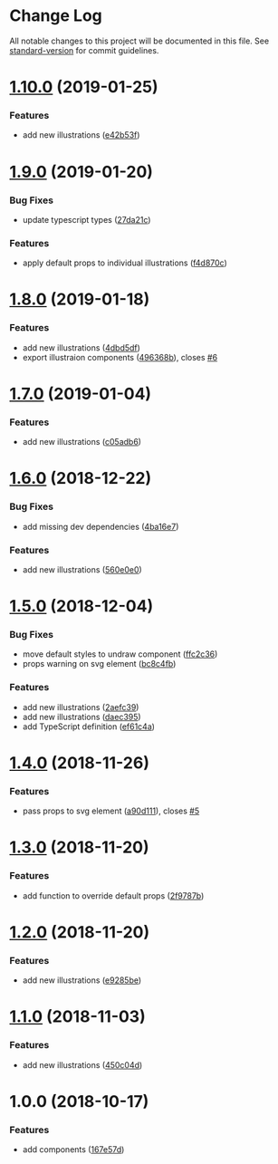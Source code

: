 # Change Log

All notable changes to this project will be documented in this file. See [standard-version](https://github.com/conventional-changelog/standard-version) for commit guidelines.

<a name="1.10.0"></a>
# [1.10.0](https://github.com/justinlettau/react-undraw/compare/v1.9.0...v1.10.0) (2019-01-25)


### Features

* add new illustrations ([e42b53f](https://github.com/justinlettau/react-undraw/commit/e42b53f))



<a name="1.9.0"></a>
# [1.9.0](https://github.com/justinlettau/react-undraw/compare/v1.8.0...v1.9.0) (2019-01-20)


### Bug Fixes

* update typescript types ([27da21c](https://github.com/justinlettau/react-undraw/commit/27da21c))


### Features

* apply default props to individual illustrations ([f4d870c](https://github.com/justinlettau/react-undraw/commit/f4d870c))



<a name="1.8.0"></a>

# [1.8.0](https://github.com/justinlettau/react-undraw/compare/v1.7.0...v1.8.0) (2019-01-18)

### Features

- add new illustrations ([4dbd5df](https://github.com/justinlettau/react-undraw/commit/4dbd5df))
- export illustraion components ([496368b](https://github.com/justinlettau/react-undraw/commit/496368b)), closes [#6](https://github.com/justinlettau/react-undraw/issues/6)

<a name="1.7.0"></a>

# [1.7.0](https://github.com/justinlettau/react-undraw/compare/v1.6.0...v1.7.0) (2019-01-04)

### Features

- add new illustrations ([c05adb6](https://github.com/justinlettau/react-undraw/commit/c05adb6))

<a name="1.6.0"></a>

# [1.6.0](https://github.com/justinlettau/react-undraw/compare/v1.5.0...v1.6.0) (2018-12-22)

### Bug Fixes

- add missing dev dependencies ([4ba16e7](https://github.com/justinlettau/react-undraw/commit/4ba16e7))

### Features

- add new illustrations ([560e0e0](https://github.com/justinlettau/react-undraw/commit/560e0e0))

<a name="1.5.0"></a>

# [1.5.0](https://github.com/justinlettau/react-undraw/compare/v1.4.0...v1.5.0) (2018-12-04)

### Bug Fixes

- move default styles to undraw component ([ffc2c36](https://github.com/justinlettau/react-undraw/commit/ffc2c36))
- props warning on svg element ([bc8c4fb](https://github.com/justinlettau/react-undraw/commit/bc8c4fb))

### Features

- add new illustrations ([2aefc39](https://github.com/justinlettau/react-undraw/commit/2aefc39))
- add new illustrations ([daec395](https://github.com/justinlettau/react-undraw/commit/daec395))
- add TypeScript definition ([ef61c4a](https://github.com/justinlettau/react-undraw/commit/ef61c4a))

<a name="1.4.0"></a>

# [1.4.0](https://github.com/justinlettau/react-undraw/compare/v1.3.0...v1.4.0) (2018-11-26)

### Features

- pass props to svg element ([a90d111](https://github.com/justinlettau/react-undraw/commit/a90d111)), closes [#5](https://github.com/justinlettau/react-undraw/issues/5)

<a name="1.3.0"></a>

# [1.3.0](https://github.com/justinlettau/react-undraw/compare/v1.2.0...v1.3.0) (2018-11-20)

### Features

- add function to override default props ([2f9787b](https://github.com/justinlettau/react-undraw/commit/2f9787b))

<a name="1.2.0"></a>

# [1.2.0](https://github.com/justinlettau/react-undraw/compare/v1.1.0...v1.2.0) (2018-11-20)

### Features

- add new illustrations ([e9285be](https://github.com/justinlettau/react-undraw/commit/e9285be))

<a name="1.1.0"></a>

# [1.1.0](https://github.com/justinlettau/react-undraw/compare/v1.0.0...v1.1.0) (2018-11-03)

### Features

- add new illustrations ([450c04d](https://github.com/justinlettau/react-undraw/commit/450c04d))

<a name="1.0.0"></a>

# 1.0.0 (2018-10-17)

### Features

- add components ([167e57d](https://github.com/justinlettau/react-undraw/commit/167e57d))
